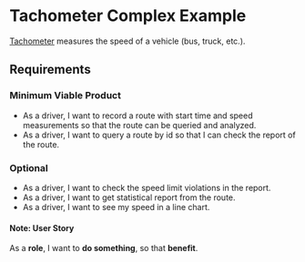 # Tachometer Complex Example

[Tachometer](https://en.wikipedia.org/wiki/Tachometer) measures the speed of a vehicle (bus, truck, etc.).

## Requirements

### Minimum Viable Product 

 - As a driver, I want to record a route with start time and speed measurements so that the route can be queried and analyzed. 
 - As a driver, I want to query a route by id so that I can check the report of the route.

### Optional

 - As a driver, I want to check the speed limit violations in the report.
 - As a driver, I want to get statistical report from the route.
 - As a driver, I want to see my speed in a line chart.

#### Note: User Story
As a __role__, I want to __do something__, so that __benefit__.
